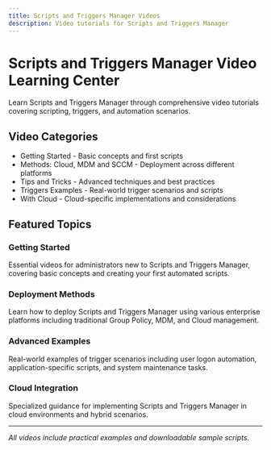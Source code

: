 ```yaml
---
title: Scripts and Triggers Manager Videos
description: Video tutorials for Scripts and Triggers Manager
---
```


# Scripts and Triggers Manager Video Learning Center

Learn Scripts and Triggers Manager through comprehensive video tutorials covering scripting, triggers, and automation scenarios.

## Video Categories

- Getting Started - Basic concepts and first scripts
- Methods: Cloud, MDM and SCCM - Deployment across different platforms
- Tips and Tricks - Advanced techniques and best practices
- Triggers Examples - Real-world trigger scenarios and scripts
- With Cloud - Cloud-specific implementations and considerations

## Featured Topics

### Getting Started
Essential videos for administrators new to Scripts and Triggers Manager, covering basic concepts and creating your first automated scripts.

### Deployment Methods
Learn how to deploy Scripts and Triggers Manager using various enterprise platforms including traditional Group Policy, MDM, and Cloud management.

### Advanced Examples
Real-world examples of trigger scenarios including user logon automation, application-specific scripts, and system maintenance tasks.

### Cloud Integration
Specialized guidance for implementing Scripts and Triggers Manager in cloud environments and hybrid scenarios.

---

*All videos include practical examples and downloadable sample scripts.*
